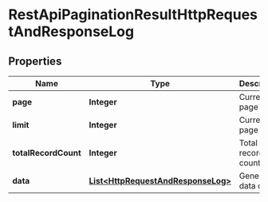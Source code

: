 
# RestApiPaginationResultHttpRequestAndResponseLog

## Properties
Name | Type | Description | Notes
------------ | ------------- | ------------- | -------------
**page** | **Integer** | Current page index | 
**limit** | **Integer** | Current page size | 
**totalRecordCount** | **Integer** | Total record count | 
**data** | [**List&lt;HttpRequestAndResponseLog&gt;**](HttpRequestAndResponseLog.md) | Generic data object. | 



